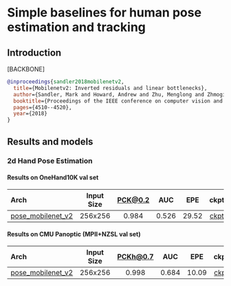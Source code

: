 # Simple baselines for human pose estimation and tracking

## Introduction

[BACKBONE]

```bibtex
@inproceedings{sandler2018mobilenetv2,
  title={Mobilenetv2: Inverted residuals and linear bottlenecks},
  author={Sandler, Mark and Howard, Andrew and Zhu, Menglong and Zhmoginov, Andrey and Chen, Liang-Chieh},
  booktitle={Proceedings of the IEEE conference on computer vision and pattern recognition},
  pages={4510--4520},
  year={2018}
}
```

## Results and models

### 2d Hand Pose Estimation

#### Results on OneHand10K val set

| Arch  | Input Size | PCK@0.2 |  AUC  |  EPE  | ckpt    | log     |
| :--- | :--------: | :------: | :------: | :------: |:------: |:------: |
| [pose_mobilenet_v2](/configs/hand/mobilenet_v2/onehand10k/mobilenetv2_onehand10k_256x256.py) | 256x256 | 0.984 | 0.526 | 29.52 | [ckpt](https://download.openmmlab.com/mmpose/top_down/mobilenetv2/mobilenetv2_onehand10k_256x256-55d34d7d_20201218.pth) | [log](https://download.openmmlab.com/mmpose/top_down/mobilenetv2/mobilenetv2_onehand10k_256x256_20201218.log.json) |

#### Results on CMU Panoptic (MPII+NZSL val set)

| Arch  | Input Size | PCKh@0.7 |  AUC  |  EPE  | ckpt    | log     |
| :--- | :--------: | :------: | :------: | :------: |:------: |:------: |
| [pose_mobilenet_v2](/configs/hand/mobilenet_v2/panoptic/mobilenetv2_panoptic_256x256.py) | 256x256 | 0.998 | 0.684 | 10.09 | [ckpt](https://download.openmmlab.com/mmpose/top_down/mobilenetv2/mobilenetv2_panoptic_256x256-b9ec9b68_20201218.pth) | [log](https://download.openmmlab.com/mmpose/top_down/mobilenetv2/mobilenetv2_panoptic_256x256_20201218.log.json) |
